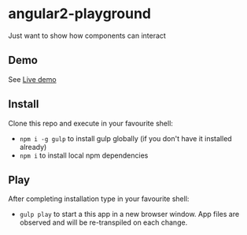 # angular2-playground

Just want to show how components can interact

## Demo

See <a href="http://rawgit.com/SekibOmazic/angular2-playground/master/dist/index.html">Live demo</a>

## Install

Clone this repo and execute in your favourite shell:

* `npm i -g gulp` to install gulp globally (if you don't have it installed already)
* `npm i` to install local npm dependencies

## Play

After completing installation type in your favourite shell:

* `gulp play` to start a this app in a new browser window. App files are observed and will be re-transpiled on each change.
